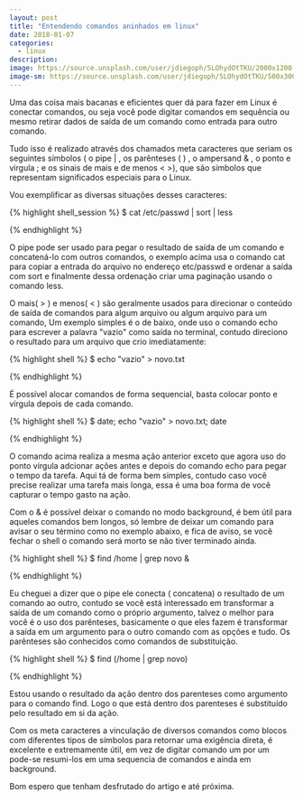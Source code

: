 ```yaml
---
layout: post
title: "Entendendo comandos aninhados em linux"
date: 2018-01-07
categories:
  - linux
description:
image: https://source.unsplash.com/user/jdiegoph/5LOhydOtTKU/2000x1200
image-sm: https://source.unsplash.com/user/jdiegoph/5LOhydOtTKU/500x300
---
```


Uma das coisa mais bacanas e eficientes quer dá para fazer em Linux é conectar comandos, ou seja você pode digitar comandos em sequência ou mesmo retirar dados de saída de um comando como entrada para outro comando.

Tudo isso é realizado através dos chamados meta caracteres que seriam os seguintes símbolos ( o pipe \| , os parênteses (  ) , o ampersand & , o ponto e virgula  ;  e os sinais de mais e de menos <  >), que são símbolos que representam significados especiais para o Linux.

Vou exemplificar as diversas situações desses caracteres:

{% highlight shell_session %}
  $ cat /etc/passwd | sort | less

{% endhighlight %}

O pipe pode ser usado para pegar o resultado de saída de um comando e concatená-lo com outros comandos, o exemplo acima usa o comando cat para copiar a entrada do arquivo no endereço etc/passwd e ordenar a saída com sort e finalmente dessa ordenação criar uma paginação usando o comando less.

O mais( > ) e menos( < ) são geralmente usados para direcionar o conteúdo de saída de comandos para algum arquivo ou algum arquivo para um comando, Um exemplo simples é o de baixo, onde uso o comando echo para escrever a palavra "vazio" como saída no terminal, contudo direciono o resultado para um arquivo que crio imediatamente:

{% highlight shell %}
  $ echo "vazio" > novo.txt

{% endhighlight %}


É possível alocar comandos de forma sequencial, basta colocar ponto e vírgula depois de cada comando.

{% highlight shell %}
  $ date; echo "vazio" > novo.txt; date

{% endhighlight %}

O comando acima realiza a mesma ação anterior exceto que agora uso do ponto virgula adcionar ações antes e depois do comando echo para pegar o tempo da tarefa. Aqui tá de forma bem simples, contudo caso você precise realizar uma tarefa mais longa, essa é uma boa forma de você capturar o tempo gasto na ação.


Com o & é possível deixar o comando no modo background, é bem útil para aqueles comandos bem longos, só lembre de deixar um comando para avisar o seu término como no exemplo abaixo, e fica de aviso, se você fechar o shell o comando será morto se não tiver terminado ainda.

{% highlight shell %}
  $ find /home | grep novo &

{% endhighlight %}

Eu cheguei a dizer que o pipe ele conecta ( concatena) o resultado de um comando ao outro, contudo se você está interessado em transformar a saída de um comando como o próprio argumento, talvez o melhor para você é o uso dos parênteses, basicamente o que eles fazem é transformar a saída em um argumento para o outro comando com as opções e tudo. Os parênteses são conhecidos como comandos de substituição.

{% highlight shell %}
  $ find (/home | grep novo)

{% endhighlight %}

Estou usando o resultado da ação dentro dos parenteses como argumento para o comando find. Logo o que está dentro dos parenteses é substituído pelo resultado em si da ação.

Com os meta caracteres a vinculação de diversos comandos como blocos com diferentes tipos de símbolos para retornar uma exigência direta, é excelente e extremamente útil, em vez de digitar comando um por um pode-se resumi-los em uma sequencia de comandos e ainda em background.

Bom espero que tenham desfrutado do artigo e até próxima.
